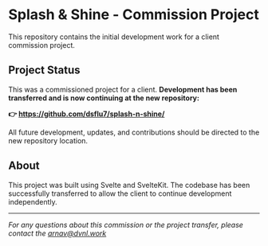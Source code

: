# Splash & Shine - Commission Project

This repository contains the initial development work for a client commission project.

## Project Status

This was a commissioned project for a client. **Development has been transferred and is now continuing at the new repository:**

**👉 [<https://github.com/dsflu7/splash-n-shine/>](#maybeCitation:<https://github.com/dsflu7/splash-n-shine/>)**

All future development, updates, and contributions should be directed to the new repository location.

## About

This project was built using Svelte and SvelteKit. The codebase has been successfully transferred to allow the client to continue development independently.

---

*For any questions about this commission or the project transfer, please contact the arnav@dvnl.work*
